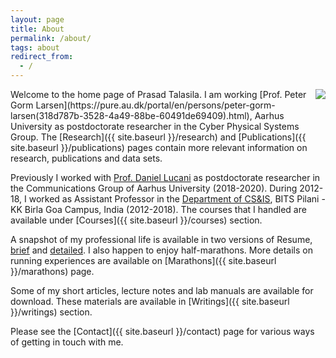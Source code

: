 ```yaml
---
layout: page
title: About
permalink: /about/
tags: about
redirect_from:
  - /
---
```



<img align="right" src="{{ site.baseurl }}/assets/tsrk.png">
Welcome to the home page of Prasad Talasila. I am working [Prof. Peter Gorm Larsen](https://pure.au.dk/portal/en/persons/peter-gorm-larsen(318d787b-3528-4a49-88be-60491de69409).html), Aarhus University as postdoctorate researcher in the Cyber Physical Systems Group. The [Research]({{ site.baseurl }}/research) and [Publications]({{ site.baseurl }}/publications) pages contain more relevant information on research, publications and data sets.

Previously I worked with [Prof. Daniel Lucani](http://pure.au.dk/portal/en/persons/id(c4e78b1e-4dd6-460f-9c44-1a44771ce01a).html) as postdoctorate researcher in the Communications Group of Aarhus University (2018-2020). During 2012-18, I worked as Assistant Professor in the [Department of CS&IS](https://www.bits-pilani.ac.in/goa/ComputerScienceInformationsSystems/ComputerScienceandInformationSystems), BITS Pilani - KK Birla Goa Campus, India (2012-2018). The courses that I handled are available under [Courses]({{ site.baseurl }}/courses) section.

A snapshot of my professional life is available in two versions of Resume, [brief](https://www.dropbox.com/s/7b5aa9dnw8dncyg/resume-brief.pdf?dl=1) and [detailed](https://www.dropbox.com/s/ja6ncqwlg5uebh6/resume.pdf?dl=1). I also happen to enjoy half-marathons. More details on running experiences are available on [Marathons]({{ site.baseurl }}/marathons) page.

Some of my short articles, lecture notes and lab manuals are available for download. These materials are available in [Writings]({{ site.baseurl }}/writings) section.

Please see the [Contact]({{ site.baseurl }}/contact) page for various ways of getting in touch with me.
